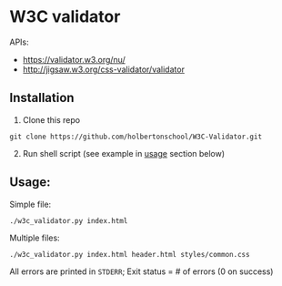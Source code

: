 # W3C validator 

APIs:
- https://validator.w3.org/nu/
- http://jigsaw.w3.org/css-validator/validator

## Installation
1. Clone this repo

```
git clone https://github.com/holbertonschool/W3C-Validator.git
```

2. Run shell script (see example in [usage](#usage) section below)

## Usage:

Simple file:

```
./w3c_validator.py index.html
```

Multiple files:

```sh
./w3c_validator.py index.html header.html styles/common.css
```

All errors are printed in `STDERR`; Exit status = # of errors (0 on success)
